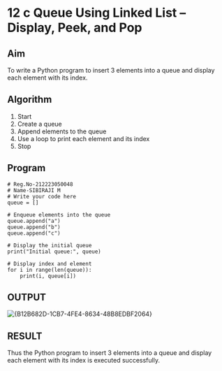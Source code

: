 # 12 c Queue Using Linked List – Display, Peek, and Pop

## Aim

To write a Python program to insert 3 elements into a queue and display each element with its index.

## Algorithm

1. Start  
2. Create a queue  
3. Append elements to the queue  
4. Use a loop to print each element and its index  
5. Stop

## Program

```
# Reg.No-212223050048
# Name-SIBIRAJI M
# Write your code here
queue = []

# Enqueue elements into the queue
queue.append("a")
queue.append("b")
queue.append("c")

# Display the initial queue
print("Initial queue:", queue)

# Display index and element
for i in range(len(queue)):
    print(i, queue[i])
```

## OUTPUT

![{B12B682D-1CB7-4FE4-8634-48B8EDBF2064}](https://github.com/user-attachments/assets/9bb7920d-72d1-4ee5-8770-2cfd1485cb08)

## RESULT
Thus the Python program to insert 3 elements into a queue and display each element with its index is executed successfully.
